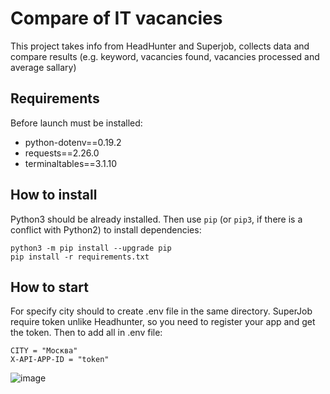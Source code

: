 # Compare of IT vacancies
This project takes info from HeadHunter and Superjob, collects data and compare results (e.g. keyword, vacancies found, vacancies processed and average sallary)
## Requirements
Before launch must be installed:  
 - python-dotenv==0.19.2
 - requests==2.26.0
 - terminaltables==3.1.10
 
## How to install
Python3 should be already installed. Then use `pip` (or `pip3`, if there is a conflict with Python2) to install dependencies:
```
python3 -m pip install --upgrade pip
pip install -r requirements.txt
```
## How to start
For specify city should to create .env file in the same directory. SuperJob require token unlike Headhunter, so you need to register your app and get the token. Then to add all in .env file:
```
CITY = "Москва"
X-API-APP-ID = "token"
```
![image](https://user-images.githubusercontent.com/56154540/152491097-fc5caa77-84cc-4a8d-af0e-07b78b26d700.png)
